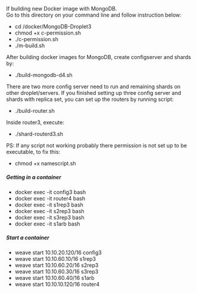 If building new Docker image with MongoDB. \
Go to this directory on your command line and follow instruction below:

- cd /docker/MongoDB-Droplet3
- chmod +x c-permission.sh
- ./c-permission.sh
- ./m-build.sh

After building docker images for MongoDB, create configserver and shards by:

- ./build-mongodb-d4.sh

There are two more config server need to run and remaining shards on other droplet/servers. If you finished setting up three config server and shards with replica set, you can set up the routers by running script:

- ./build-router.sh

Inside router3, execute:

- ./shard-routerd3.sh

PS: If any script not working probably there permission is not set up to be executable, to fix this:

- chmod +x namescript.sh

##### Getting in a container
- docker exec -it config3 bash
- docker exec -it router4 bash
- docker exec -it s1rep3 bash
- docker exec -it s2rep3 bash
- docker exec -it s3rep3 bash
- docker exec -it s1arb bash

##### Start a container
- weave start 10.10.20.120/16 config3
- weave start 10.10.60.10/16 s1rep3
- weave start 10.10.60.20/16 s2rep3
- weave start 10.10.60.30/16 s3rep3
- weave start 10.10.60.40/16 s1arb
- weave start 10.10.10.120/16 router4



